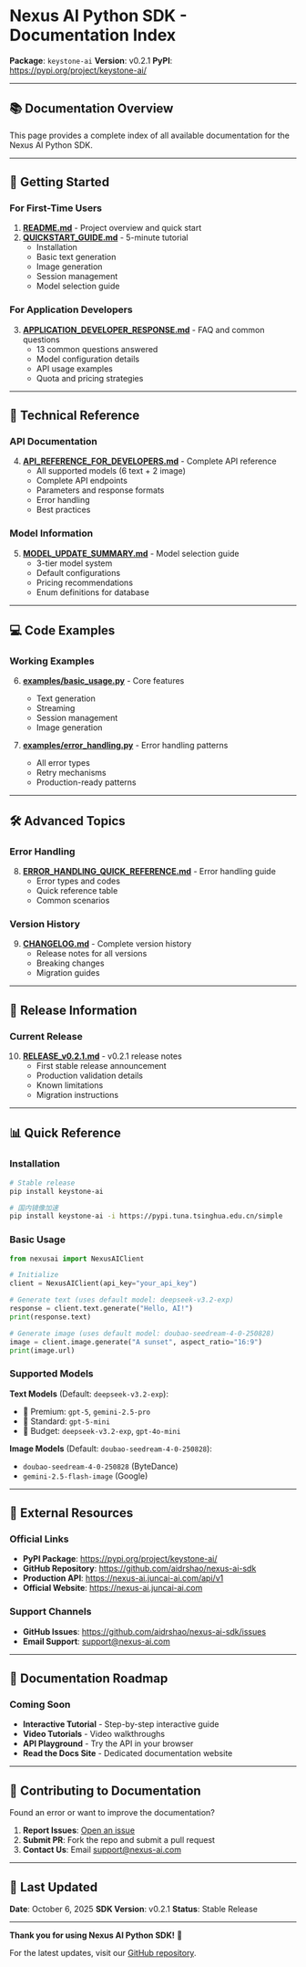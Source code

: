 # Nexus AI Python SDK - Documentation Index

**Package**: `keystone-ai`
**Version**: v0.2.1
**PyPI**: https://pypi.org/project/keystone-ai/

---

## 📚 Documentation Overview

This page provides a complete index of all available documentation for the Nexus AI Python SDK.

---

## 🚀 Getting Started

### For First-Time Users

1. **[README.md](README.md)** - Project overview and quick start
2. **[QUICKSTART_GUIDE.md](QUICKSTART_GUIDE.md)** - 5-minute tutorial
   - Installation
   - Basic text generation
   - Image generation
   - Session management
   - Model selection guide

### For Application Developers

3. **[APPLICATION_DEVELOPER_RESPONSE.md](APPLICATION_DEVELOPER_RESPONSE.md)** - FAQ and common questions
   - 13 common questions answered
   - Model configuration details
   - API usage examples
   - Quota and pricing strategies

---

## 📖 Technical Reference

### API Documentation

4. **[API_REFERENCE_FOR_DEVELOPERS.md](API_REFERENCE_FOR_DEVELOPERS.md)** - Complete API reference
   - All supported models (6 text + 2 image)
   - Complete API endpoints
   - Parameters and response formats
   - Error handling
   - Best practices

### Model Information

5. **[MODEL_UPDATE_SUMMARY.md](MODEL_UPDATE_SUMMARY.md)** - Model selection guide
   - 3-tier model system
   - Default configurations
   - Pricing recommendations
   - Enum definitions for database

---

## 💻 Code Examples

### Working Examples

6. **[examples/basic_usage.py](examples/basic_usage.py)** - Core features
   - Text generation
   - Streaming
   - Session management
   - Image generation

7. **[examples/error_handling.py](examples/error_handling.py)** - Error handling patterns
   - All error types
   - Retry mechanisms
   - Production-ready patterns

---

## 🛠️ Advanced Topics

### Error Handling

8. **[ERROR_HANDLING_QUICK_REFERENCE.md](ERROR_HANDLING_QUICK_REFERENCE.md)** - Error handling guide
   - Error types and codes
   - Quick reference table
   - Common scenarios

### Version History

9. **[CHANGELOG.md](CHANGELOG.md)** - Complete version history
   - Release notes for all versions
   - Breaking changes
   - Migration guides

---

## 🎯 Release Information

### Current Release

10. **[RELEASE_v0.2.1.md](RELEASE_v0.2.1.md)** - v0.2.1 release notes
    - First stable release announcement
    - Production validation details
    - Known limitations
    - Migration instructions

---

## 📊 Quick Reference

### Installation

```bash
# Stable release
pip install keystone-ai

# 国内镜像加速
pip install keystone-ai -i https://pypi.tuna.tsinghua.edu.cn/simple
```

### Basic Usage

```python
from nexusai import NexusAIClient

# Initialize
client = NexusAIClient(api_key="your_api_key")

# Generate text (uses default model: deepseek-v3.2-exp)
response = client.text.generate("Hello, AI!")
print(response.text)

# Generate image (uses default model: doubao-seedream-4-0-250828)
image = client.image.generate("A sunset", aspect_ratio="16:9")
print(image.url)
```

### Supported Models

**Text Models** (Default: `deepseek-v3.2-exp`):
- 🥇 Premium: `gpt-5`, `gemini-2.5-pro`
- 🥈 Standard: `gpt-5-mini`
- 🥉 Budget: `deepseek-v3.2-exp`, `gpt-4o-mini`

**Image Models** (Default: `doubao-seedream-4-0-250828`):
- `doubao-seedream-4-0-250828` (ByteDance)
- `gemini-2.5-flash-image` (Google)

---

## 🔗 External Resources

### Official Links

- **PyPI Package**: https://pypi.org/project/keystone-ai/
- **GitHub Repository**: https://github.com/aidrshao/nexus-ai-sdk
- **Production API**: https://nexus-ai.juncai-ai.com/api/v1
- **Official Website**: https://nexus-ai.juncai-ai.com

### Support Channels

- **GitHub Issues**: https://github.com/aidrshao/nexus-ai-sdk/issues
- **Email Support**: support@nexus-ai.com

---

## 📝 Documentation Roadmap

### Coming Soon

- **Interactive Tutorial** - Step-by-step interactive guide
- **Video Tutorials** - Video walkthroughs
- **API Playground** - Try the API in your browser
- **Read the Docs Site** - Dedicated documentation website

---

## 🤝 Contributing to Documentation

Found an error or want to improve the documentation?

1. **Report Issues**: [Open an issue](https://github.com/aidrshao/nexus-ai-sdk/issues)
2. **Submit PR**: Fork the repo and submit a pull request
3. **Contact Us**: Email support@nexus-ai.com

---

## 📅 Last Updated

**Date**: October 6, 2025
**SDK Version**: v0.2.1
**Status**: Stable Release

---

**Thank you for using Nexus AI Python SDK!** 🚀

For the latest updates, visit our [GitHub repository](https://github.com/aidrshao/nexus-ai-sdk).
